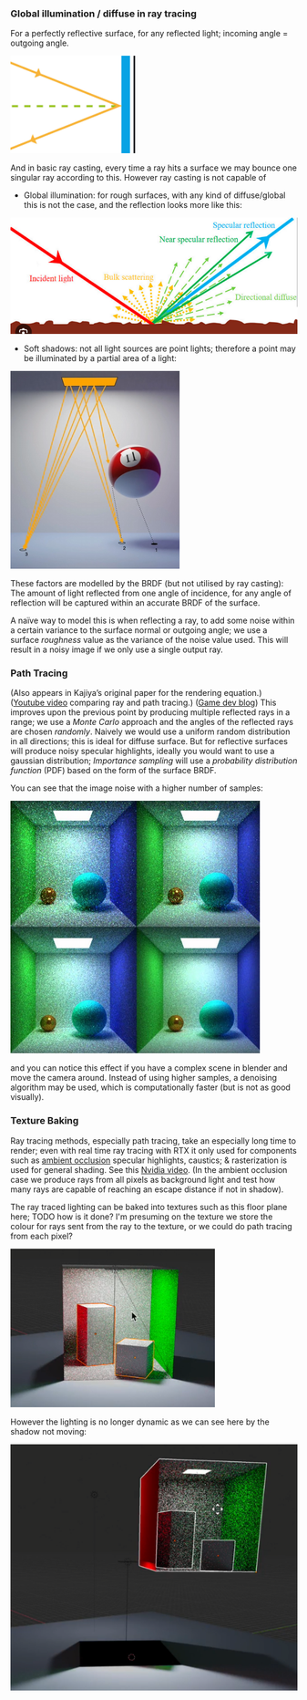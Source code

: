 
### Global illumination / diffuse in ray tracing
For a perfectly reflective surface, for any reflected light; incoming angle = outgoing angle.

![](misc/Pasted%20image%2020231203160339.png)

And in basic ray casting, every time a ray hits a surface we may bounce one singular ray according to this. However ray casting is not capable of
- Global illumination: for rough surfaces, with any kind of diffuse/global this is not the case, and the reflection looks more like this:

![](misc/Pasted%20image%2020231203160825.png)

- Soft shadows: not all light sources are point lights; therefore a point may be illuminated by a partial area of a light:

![](misc/Pasted%20image%2020231203162817.png)


These factors are modelled by the BRDF (but not utilised by ray casting): The amount of light reflected from one angle of incidence, for any angle of reflection will be captured within an accurate BRDF of the surface.

A naïve way to model this is when reflecting a ray, to add some noise within a certain variance to the surface normal or outgoing angle; we use a surface *roughness* value as the variance of the noise value used. This will result in a noisy image if we only use a single output ray.

### Path Tracing
(Also appears in Kajiya’s original paper for the rendering equation.)
([Youtube video](https://www.youtube.com/watch?v=NIpC53vesHo&t=1255s) comparing ray and path tracing.)
([Game dev blog](https://www.scratchapixel.com/lessons/3d-basic-rendering/global-illumination-path-tracing/global-illumination-path-tracing-practical-implementation.html))
This improves upon the previous point by producing multiple reflected rays in a range; we use a *Monte Carlo* approach and the angles of the reflected rays are chosen *randomly*.
Naively we would use a uniform random distribution in all directions; this is ideal for diffuse surface.
But for reflective surfaces will produce noisy specular highlights, ideally you would want to use a gaussian distribution; 
*Importance sampling* will use a *probability distribution function* (PDF) based on the form of the surface BRDF.

You can see that the image noise with a higher number of samples:

![](misc/Pasted%20image%2020231203162639.png)

and you can notice this effect if you have a complex scene in blender and move the camera around.
Instead of using higher samples, a denoising algorithm may be used, which is computationally faster (but is not as good visually).
### Texture Baking

Ray tracing methods, especially path tracing, take an especially long time to render; even with real time ray tracing with RTX it only used for components such as [ambient occlusion](https://youtu.be/Rk5nD8tt_W4?si=nokY0bY17lkf_Ve_&t=241) specular highlights, caustics; & rasterization is used for general shading. See this [Nvidia video](https://youtu.be/Rk5nD8tt_W4?si=DdkNJSmTOR04HNhd&t=276). (In the ambient occlusion case we produce rays from all pixels as background light and test how many rays are capable of reaching an escape distance if not in shadow).

The ray traced lighting can be baked into textures such as this floor plane here; 
TODO how is it done? I'm presuming on the texture we store the colour for rays sent from the ray to the texture, or we could do path tracing from each pixel?


![](misc/Pasted%20image%2020231203180719.png)

However the lighting is no longer dynamic as we can see here by the shadow not moving:

![](misc/Pasted%20image%2020231203180749.png)
